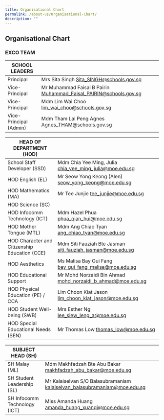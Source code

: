 ```yaml
---
title: Organisational Chart
permalink: /about-us/Organisational-Chart/
description: ""
---
```

## Organisational Chart

### EXCO TEAM

| SCHOOL LEADERS          |                                                                   |
|-------------------------|-------------------------------------------------------------------|
| Principal               | Mrs Sita Singh Sita_SINGH@schools.gov.sg                          |
| Vice-Principal          | Mr Muhammad Faisal B Pairin Muhammad_Faisal_PAIRIN@schools.gov.sg |
| Vice-Principal          | Mdm Lim Wai Choo lim_wai_choo@schools.gov.sg                      |
| Vice-Principal (Admin)  | Mdm Tham Lai Peng Agnes Agnes_THAM@schools.gov.sg                 |

| HEAD OF DEPARTMENT (HOD)                      |                                                             |
|-----------------------------------------------|-------------------------------------------------------------|
| School Staff Developer (SSD)                  | Mdm Chia Yee Ming, Julia chia_yee_ming_julia@moe.edu.sg     |
| HOD English (EL)                              | Mr Seow Yong Keong (Alen) seow_yong_keong@moe.edu.sg        |
| HOD Mathematics (MA)                          | Mr Tee Junjie tee_junjie@moe.edu.sg                         |
| HOD Science (SC)                              |                                                             |
| HOD Infocomm Technology (ICT)                 | Mdm Hazel Phua phua_qian_hui@moe.edu.sg                     |
| HOD Mother Tongue (MTL)                       | Mdm Ang Chiao Tyan  ang_chiao_tyan@moe.edu.sg               |
| HOD Character and Citizenship Education (CCE) | Mdm Siti Fauziah Bte Jasman siti_fauziah_jasman@moe.edu.sg  |
| HOD Aesthetics                                | Ms Malisa Bay Gui Fang bay_gui_fang_malisa@moe.edu.sg       |
| HOD Educational Support                       | Mr Mohd Norzaidi Bin Ahmad mohd_norzaidi_b_ahmad@moe.edu.sg |
| HOD Physical Education (PE) / CCA             | Lim Choon Kiat Jason lim_choon_kiat_jason@moe.edu.sg        |
| HOD Student Well-being (SWB)                  | Mrs Esther Ng lee_siew_leng_a@moe.edu.sg                    |
| HOD Special Educational Needs (SEN)           | Mr Thomas Low  thomas_low@moe.edu.sg                        |

| SUBJECT HEAD (SH)            |                                                                           |
|------------------------------|---------------------------------------------------------------------------|
| SH Malay (ML)                | Mdm Makhfadzah Bte Abu Bakar makhfadzah_abu_bakar@moe.edu.sg              |
| SH Student Leadership (SL)   | Mr Kalaiselvan S/O Balasubramaniam kalaiselvan_balasubramaniam@moe.edu.sg |
| SH Infocomm Technology (ICT) | Miss Amanda Huang    amanda_huang_xuanqi@moe.edu.sg                       |

